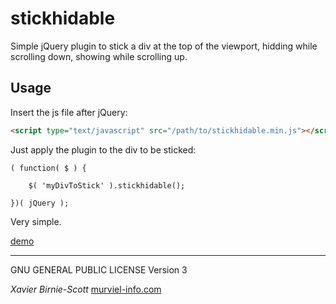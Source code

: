 # stickhidable

Simple jQuery plugin to stick a div at the top of the viewport, hidding while scrolling down, showing while scrolling up.

## Usage

Insert the js file after jQuery:

```html
<script type="text/javascript" src="/path/to/stickhidable.min.js"></script>
```

Just apply the plugin to the div to be sticked:

```javacript
( function( $ ) {
	
	$( 'myDivToStick' ).stickhidable();

})( jQuery );
```
Very simple.

[demo](https://xavier-bs.github.io/stickhidable.github.io/)

***

GNU GENERAL PUBLIC LICENSE Version 3

_Xavier Birnie-Scott_
[murviel-info.com](http://murviel-info.com)
